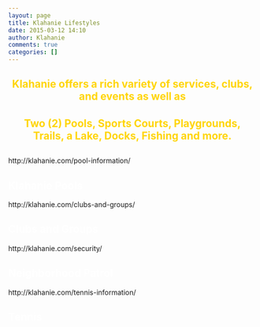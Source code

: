 ```yaml
---
layout: page
title: Klahanie Lifestyles
date: 2015-03-12 14:10
author: Klahanie
comments: true
categories: []
---
```


<h2 style="color: #ffd507; text-align: center;">Klahanie offers a rich variety of services, clubs, and events as well as</h2>
<h2 style="color: #ffd507; text-align: center;">Two (2) Pools, Sports Courts, Playgrounds, Trails, a Lake, Docks, Fishing and more.</h2>
<h2 style="text-align: center;"></h2>
<h3 style="text-align: center;"></h3>
http://klahanie.com/pool-information/
<h2 style="color: #ffffff;">Klahanie Pools</h2>
http://klahanie.com/clubs-and-groups/
<h2 style="color: #ffffff;">Clubs and Groups</h2>
http://klahanie.com/security/
<h2 style="color: #ffffff;">Neighborhood Patrol</h2>
http://klahanie.com/tennis-information/
<h2 style="color: #ffffff;">Tennis</h2>

